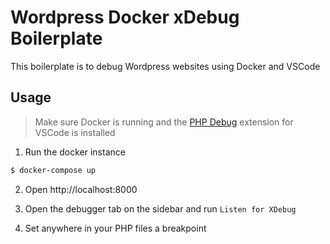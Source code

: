 # Wordpress Docker xDebug Boilerplate

This boilerplate is to debug Wordpress websites using Docker and VSCode

## Usage

> Make sure Docker is running and the [PHP Debug](https://marketplace.visualstudio.com/items?itemName=felixfbecker.php-debug) extension for VSCode is installed


1. Run the docker instance
```sh
$ docker-compose up
```

2. Open http://localhost:8000

3. Open the debugger tab on the sidebar and run `Listen for XDebug`

4. Set anywhere in your PHP files a breakpoint
